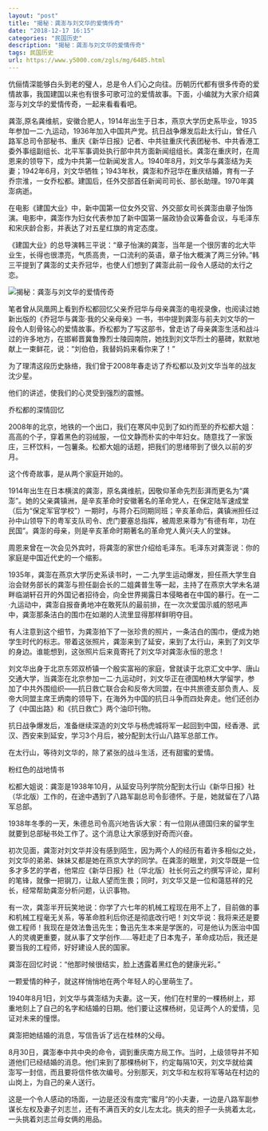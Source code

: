 ```yaml
---
layout: "post"
title: "揭秘：龚澎与刘文华的爱情传奇"
date: "2018-12-17 16:15"
categories: "民国历史"
description: "揭秘：龚澎与刘文华的爱情传奇"
tags: 民国历史
url: https://www.y5000.com/zgls/mg/6485.html
---
```






伉俪情深能够白头到老的璧人，总是令人们心之向往。历朝历代都有很多传奇的爱情故事，我国建国以来也有很多可歌可泣的爱情故事。下面，小编就为大家介绍龚澎与刘文华的爱情传奇，一起来看看看吧。

龚澎,原名龚维航，安徽合肥人，1914年出生于日本，燕京大学历史系毕业，1935年参加一二·九运动，1936年加入中国共产党。抗日战争爆发后赴太行山，曾任八路军总司令部秘书、重庆《新华日报》记者、中共驻重庆代表团秘书、中共香港工委外事组副组长、北平军事调处执行部中共方面新闻组组长。龚澎在重庆时，在周恩来的领导下，成为中共第一位新闻发言人。1940年8月，刘文华与龚澎结为夫妻；1942年6月，刘文华牺牲；1943年秋，龚澎和乔冠华在重庆结婚，育有一子乔宗淮，一女乔松都。建国后，任外交部首任新闻司司长、部长助理。1970年龚澎病逝。

在电影《建国大业》中，新中国第一位女外交官、外交部女司长龚澎由章子怡饰演。电影中，龚澎作为妇女代表参加了新中国第一届政协会议筹备会议，与毛泽东和宋庆龄合影，并表达了对五星红旗的肯定态度。

《建国大业》的总导演韩三平说：“章子怡演的龚澎，当年是一个很厉害的北大毕业生，长得也很漂亮，气质高贵，一口流利的英语，章子怡大概演了两三分钟。”韩三平提到了龚澎的丈夫乔冠华，也使人们想到了龚澎此前一段令人感动的太行之恋。

![揭秘：龚澎与刘文华的爱情传奇](/uploads/allimg/161205/6-161205135614B5.JPG)

笔者曾从凤凰网上看到乔松都回忆父亲乔冠华与母亲龚澎的电视录像，也阅读过她新出版的《乔冠华与龚澎·我的父亲母亲》一书，书中提到龚澎与前夫刘文华的一段令人刻骨铭心的爱情故事。乔松都为了写这部书，曾走访了母亲龚澎生活和战斗过的许多地方，在邯郸晋冀鲁豫烈士陵园南院，她找到刘文华烈士的墓碑，默默地献上一束鲜花，说：“刘伯伯，我替妈妈来看你来了！”

为了理清这段历史脉络，我们曾于2008年春走访了乔松都以及刘文华当年的战友沈少星。

他们的讲述，使我们的心灵受到强烈的震憾。

乔松都的深情回忆

2008年的北京，地铁的一个出口，我们在寒风中见到了如约而至的乔松都大姐：高高的个子，穿着黑色的羽绒服，一位文静而朴实的中年妇女。随意找了一家饭庄，三杯饮料，一包薯条。松都大姐的话题，把我们的思绪带到了很久以前的岁月。

这个传奇故事，是从两个家庭开始的。

1914年出生在日本横滨的龚澎，原名龚维航，因敬仰革命先烈彭湃而更名为“龚澎”。她的父亲龚镇洲，是辛亥革命时安徽著名的革命党人，在保定陆军速成堂（后为“保定军官学校”）一期时，与蒋介石同期同班；辛亥革命后，龚镇洲担任过孙中山领导下的粤军支队司令、虎门要塞总指挥，被周恩来尊为“有德有年，功在民国”。龚澎的母亲，则是辛亥革命时期著名的革命党人黄兴夫人的堂妹。

周恩来曾在一次会见外宾时，将龚澎的家世介绍给毛泽东。毛泽东对龚澎说：你的家庭是中国近代史的一个缩影。

1935年，龚澎在燕京大学历史系读书时，一二·九学生运动爆发，担任燕大学生自治会财务部长的龚澎与担任副会长的二姐龚普生等一起，主持了在燕京大学未名湖畔临湖轩召开的外国记者招待会，向全世界揭露日本侵略者在中国的暴行。在一二·九运动中，龚澎自报奋勇地冲在敢死队的最前排，在一次次爱国示威的怒吼声中，龚澎那条洁白的围巾在如潮的人流里显得那样鲜明夺目。

有人注意到这个细节，为龚澎拍下了一张珍贵的照片，一条洁白的围巾，便成为她学生时代的标志。带着这张照片，龚澎来到了延安，来到了太行山，来到了刘文华的身边。谁能想到，这张照片后来竟寄托了刘文华对龚澎永恒的思念！

刘文华出身于北京东郊双桥镇一个殷实富裕的家庭，曾就读于北京汇文中学、唐山交通大学，当龚澎在北京参加一二·九运动时，刘文华正在德国柏林大学留学，参加了中共外围组织——抗日救亡联合会和反帝大同盟，在中共旅德支部负责人、反帝大同盟主席王炳南的领导下，在海外为中国的抗日斗争而四处奔走。他们还创办了《中国出路》和《抗日救亡》两个油印刊物。

抗日战争爆发后，准备继续深造的刘文华与杨虎城将军一起回到中国，经香港、武汉、西安来到延安，学习3个月后，被分配到太行山八路军总部工作。

在太行山，等待刘文华的，除了紧张的战斗生活，还有甜蜜的爱情。

粉红色的战地情书

松都大姐说：龚澎是1938年10月，从延安马列学院分配到太行山《新华日报》社（华北版）工作的，在途中遇到了八路军副总司令彭德怀。于是，她就留在了八路军总部。

1938年冬季的一天，朱德总司令高兴地告诉大家：有一位刚从德国归来的留学生就要到总部秘书处工作了。这个消息让大家感到好奇而兴奋。

初次见面，龚澎对刘文华并没有感到陌生，因为两个人的经历有着许多相似之处，刘文华的弟弟、妹妹又都是她在燕京大学的同学。在龚澎的眼里，刘文华既是一位多才多艺的学者，他常应《新华日报》社（华北版）社长何云之约撰写评论，犀利的笔锋，就像一把钢刀，让敌人望而生畏；同时，刘文华又是一位和蔼慈祥的兄长，经常帮助龚澎分析问题，认识事物。

有一次，龚澎半开玩笑地说：你学了六七年的机械工程现在用不上了，目前做的事和机械工程毫无关系，等革命胜利后你还是彻底改行吧！刘文华说：我将来还是要做工程师！我现在是效法鲁迅先生；鲁迅先生本来是学医的，可是他认为医治中国人的灵魂更重要，就从事了文学创作……等赶走了日本鬼子，革命成功后，我还是要当我的工程师，好好建设人民的国家。

龚澎在回忆时说：“他那时候很结实，脸上透露着黑红色的健康光彩。”

一颗爱情的种子，就这样悄悄地在两个年轻人的心里萌生了。

1940年8月1日，刘文华与龚澎结为夫妻。这一天，他们在村里的一棵杨树上，郑重地刻上了自己的名字和结婚的日期。他们要让这棵杨树，见证两个人的爱情，见证对未来的憧憬。

龚澎把她结婚的消息，写信告诉了远在桂林的父母。

8月30日，龚澎奉中共中央的命令，调到重庆南方局工作。当时，上级领导并不知道他们已经结婚的消息。他们来到了那棵杨树下，约定每隔10天，刘文华就给龚澎写一封信，而且要将信件依次编号。分别那天，刘文华和左权将军等站在村边的山岗上，为自己的亲人送行。

这是一个令人感动的场面，一边是还没有度完“蜜月”的小夫妻，一边是八路军副参谋长左权及妻子刘志兰，还有不满百天的女儿左太北。挑夫的担子一头挑着太北，一头挑着刘志兰母女俩的用品。

